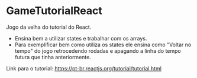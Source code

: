# GameTutorialReact
Jogo da velha do tutorial do React.

- Ensina bem a utilizar states e trabalhar com os arrays.
- Para exemplificar bem como utiliza os states ele ensina como "Voltar no tempo" do jogo retrocedendo rodadas e apagando a linha do tempo futura que tinha anteriormente.

Link para o tutorial: https://pt-br.reactjs.org/tutorial/tutorial.html
